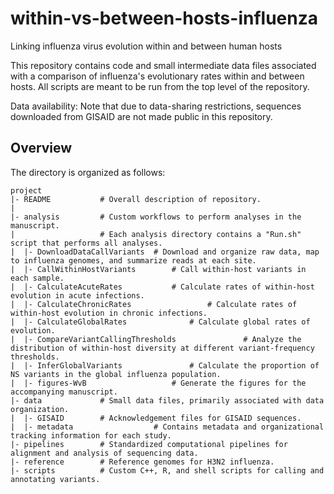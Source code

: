 # within-vs-between-hosts-influenza
Linking influenza virus evolution within and between human hosts

This repository contains code and small intermediate data files associated with a comparison of influenza's evolutionary rates within and between hosts. All scripts are meant to be run from the top level of the repository.

Data availability: Note that due to data-sharing restrictions, sequences downloaded from GISAID are not made public in this repository.

Overview
--------

The directory is organized as follows:

    project
    |- README			# Overall description of repository.
	|
	|- analysis			# Custom workflows to perform analyses in the manuscript.
	|					# Each analysis directory contains a "Run.sh" script that performs all analyses.
    |  |- DownloadDataCallVariants	# Download and organize raw data, map to influenza genomes, and summarize reads at each site.
	|  |- CallWithinHostVariants		# Call within-host variants in each sample.
	|  |- CalculateAcuteRates			# Calculate rates of within-host evolution in acute infections.
	|  |- CalculateChronicRates					# Calculate rates of within-host evolution in chronic infections.
	|  |- CalculateGlobalRates				# Calculate global rates of evolution.
	|  |- CompareVariantCallingThresholds				# Analyze the distribution of within-host diversity at different variant-frequency thresholds.
	|  |- InferGlobalVariants				# Calculate the proportion of NS variants in the global influenza population.
	|  |- figures-WvB					# Generate the figures for the accompanying manuscript.
	|- data				# Small data files, primarily associated with data organization.
	|  |- GISAID		# Acknowledgement files for GISAID sequences.
	|  |- metadata					# Contains metadata and organizational tracking information for each study.
	|- pipelines		# Standardized computational pipelines for alignment and analysis of sequencing data.
	|- reference		# Reference genomes for H3N2 influenza.
	|- scripts			# Custom C++, R, and shell scripts for calling and annotating variants.

    
